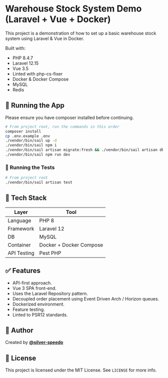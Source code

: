 # Warehouse Stock System Demo (Laravel + Vue + Docker)

This project is a demonstration of how to set up a basic warehouse stock system using Laravel & Vue in Docker.

Built with:

- PHP 8.4.7
- Laravel 12.15
- Vue 3.5
- Linted with php-cs-fixer
- Docker & Docker Compose
- MySQL 
- Redis

## 🚀 Running the App

Please ensure you have composer installed before continuing.

```bash
# From project root, run the commands in this order
composer install
cp .env.example .env
./vendor/bin/sail up -d 
./vendor/bin/sail npm i
./vendor/bin/sail artisan migrate:fresh && ./vendor/bin/sail artisan db:seed
./vendor/bin/sail npm run dev
```

### 🧪 Running the Tests

```bash
# From project root
./vendor/bin/sail artisan test
```

## 🔨 Tech Stack

| Layer       | Tool                    |
|-------------|-------------------------|
| Language    | PHP 8                   |
| Framework   | Laravel 12              |
| DB          | MySQL                   |
| Container   | Docker + Docker Compose |
| API Testing | Pest PHP                |

## ✅ Features

- API-first approach.
- Vue 3 SPA front-end.
- Uses the Laravel Repository pattern.
- Decoupled order placement using Event Driven Arch / Horizon queues.
- Dockerized environment.
- Feature testing.
- Linted to PSR12 standards.

## 🧠 Author

Created by **[@silver-speedo](https://github.com/silver-speedo)**

## 📄 License

This project is licensed under the MIT License. See `LICENSE` for more info.

